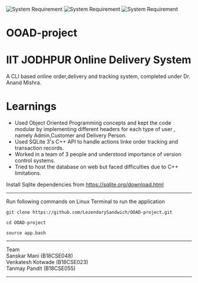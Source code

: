 ![System Requirement](https://img.shields.io/badge/g%2B%2B-7.4.0-orange)
![System Requirement](https://img.shields.io/badge/ubuntu-18.04.1-green)
![System Requirement](https://img.shields.io/badge/language-c%2B%2B-yellow)

# OOAD-project

# IIT JODHPUR Online Delivery System  

A CLI based online order,delivery and tracking system, completed under Dr. Anand Mishra.

# Learnings 
  - Used Object Oriented Programming concepts and kept the code modular by implementing different headers for each type of user , namely Admin,Customer and Delivery Person.
  - Used SQLite 3's C++ API to handle actions linke order tracking and transaction records.
  - Worked in a team of 3 people and understood importance of version control systems.
  - Tried to host the database on web but faced difficulties due to C++ limitations.

Install Sqlite dependencies from https://sqlite.org/download.html  
___
Run following commands on Linux Terminal to run the application  
```  batch
git clone https://github.com/LezendarySandwich/OOAD-project.git
```

``` batch
cd OOAD-project
```
  
``` batch
source app.bash
```

___
Team  
Sanskar Mani (B18CSE048)  
Venkatesh Kotwade (B18CSE023)  
Tanmay Pandit (B18CSE055)  
___
